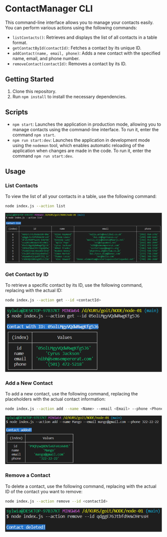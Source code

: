 # ContactManager CLI

This command-line interface allows you to manage your contacts easily. You can perform various actions using the following commands:

- `listContacts()`: Retrieves and displays the list of all contacts in a table format.
- `getContactById(contactId)`: Fetches a contact by its unique ID.
- `addContact(name, email, phone)`: Adds a new contact with the specified name, email, and phone number.
- `removeContact(contactId)`: Removes a contact by its ID.

## Getting Started

1. Clone this repository.
2. Run `npm install` to install the necessary dependencies.

## Scripts

- `npm start`: Launches the application in production mode, allowing you to manage contacts using the command-line interface. To run it, enter the command `npm start`.
- `npm run start:dev`: Launches the application in development mode using the `nodemon` tool, which enables automatic reloading of the application when changes are made in the code. To run it, enter the command `npm run start:dev`.

## Usage

### List Contacts

To view the list of all your contacts in a table, use the following command:

```bash
node index.js --action list
```

![List Contacts](./images/list.png)

### Get Contact by ID

To retrieve a specific contact by its ID, use the following command, replacing <contactId> with the actual ID:

```bash
node index.js --action get --id <contactId>
```

![Get Contact by ID](./images/get.png)

### Add a New Contact

To add a new contact, use the following command, replacing the placeholders with the actual contact information:

```bash
node index.js --action add --name <Name> --email <Email> --phone <Phone>
```

![Add a New Contact](./images/add.png)

### Remove a Contact

To delete a contact, use the following command, replacing <contactId> with the actual ID of the contact you want to remove:

```bash
node index.js --action remove --id <contactId>
```

![Remove a Contact](./images/remove.png)
